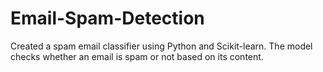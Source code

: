 # Email-Spam-Detection
Created a spam email classifier using Python and Scikit-learn. The model checks whether an email is spam or not based on its content.
